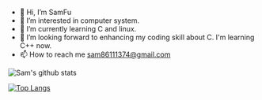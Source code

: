 - 👋 Hi, I’m SamFu
- 👀 I’m interested in computer system.
- 🌱 I’m currently learning C and linux.
- 💞️ I’m looking forward to enhancing my coding skill about C. I'm learning C++ now. 
- 📫 How to reach me sam86111374@gmail.com

<!---
samfu19971113/samfu19971113 is a ✨ special ✨ repository because its `README.md` (this file) appears on your GitHub profile.
You can click the Preview link to take a look at your changes.
--->
![Sam's github stats](https://github-readme-stats.vercel.app/api?username=samfu19971113)

[![Top Langs](https://github-readme-stats.vercel.app/api/top-langs/?username=samfu19971113)](https://github.com/samfu19971113/github-readme-stats)

